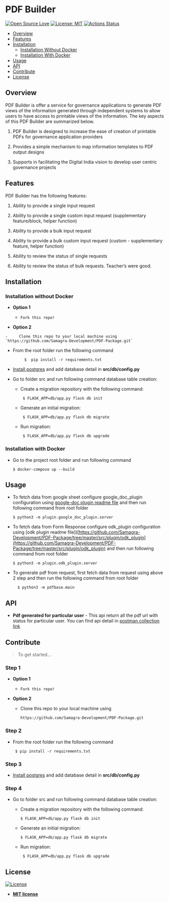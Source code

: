 




# PDF Builder

[![Open Source Love](https://camo.githubusercontent.com/d41b9884bd102b525c8fb9a8c3c8d3bbed2b67f0/68747470733a2f2f6261646765732e66726170736f66742e636f6d2f6f732f76312f6f70656e2d736f757263652e7376673f763d313033)](https://opensource.org/licenses/MIT)  [![License: MIT](https://camo.githubusercontent.com/3ccf4c50a1576b0dd30b286717451fa56b783512/68747470733a2f2f696d672e736869656c64732e696f2f62616467652f4c6963656e73652d4d49542d79656c6c6f772e737667)](https://opensource.org/licenses/MIT)  [![Actions Status](https://github.com/Samagra-Development/PDF-Package/workflows/Pylint/badge.svg)](https://github.com/Samagra-Development/PDF-Package/actions)  

-   [Overview](https://github.com/Samagra-Development/PDF-Package#overview)
-    [Features](https://github.com/Samagra-Development/PDF-Package#features)
-   [Installation](https://github.com/Samagra-Development/PDF-Package#installation)
	-  [Installation Without Docker](https://github.com/Samagra-Development/PDF-Package#installation-without-docker)
	-   [Installation With Docker](https://github.com/Samagra-Development/PDF-Package#installation-with-docker)
-  [Usage](https://github.com/Samagra-Development/PDF-Package#usage)
-  [API](https://github.com/Samagra-Development/PDF-Package#api)
-   [Contribute](https://github.com/Samagra-Development/PDF-Package#contribute)
-   [License](https://github.com/Samagra-Development/PDF-Package#license)

## [](https://github.com/Samagra-Development/PDF-Package#overview)Overview

PDF Builder is offer a service for governance applications to generate PDF views of the information generated through independent systems to allow users to have access to printable views of the information.
The key aspects of this PDF Builder are summarized below.

1.  PDF Builder is designed to increase the ease of creation of printable PDFs for governance application providers
    
2.  Provides a simple mechanism to map information templates to PDF output designs
    
3.  Supports in facilitating the Digital India vision to develop user centric governance projects
## [](https://github.com/Samagra-Development/PDF-Package#features)Features

PDF Builder has the following features:

1.  Ability to provide a single input request
    
2.  Ability to provide a single custom input request (supplementary feature/block, helper function)
    
3.  Ability to provide a bulk input request
    
4.  Ability to provide a bulk custom input request (custom - supplementary feature, helper function)
    
5.  Ability to review the status of single requests
    
6.  Ability to review the status of bulk requests. Teacher’s were good.

## [](https://github.com/Samagra-Development/PDF-Package#installation)Installation

 ### [](https://github.com/Samagra-Development/PDF-Package#installation-without-docker) Installation without Docker
 -   **Option 1**
    
	    -     Fork this repo!
 -   **Option 2**
    
    -     Clone this repo to your local machine using  `https://github.com/Samagra-Development/PDF-Package.git`
 - From the root folder run the following command
	```shell
	     $  pip install -r requirements.txt
	 ```    
 - [Install postgres](https://www.digitalocean.com/community/tutorials/how-to-install-and-use-postgresql-on-ubuntu-18-04) and add database detail in **src/db/config.py**
 - Go to folder src and run following command database table creation:
		 
	 - Create a migration repository with the following command:
		```shell
		 $ FLASK_APP=db/app.py flask db init
		``` 
	 - Generate an initial migration:
		```shell
		 $ FLASK_APP=db/app.py flask db migrate	
		```
	 - Run migration:
		```shell
		 $ FLASK_APP=db/app.py flask db upgrade
		```
 ### [](https://github.com/Samagra-Development/PDF-Package#installation-with-docker) Installation with Docker
 - Go to the project root folder and run following command
	  ```shell
	  $ docker-compose up --build 
	  ```   
 ## [](https://github.com/Samagra-Development/PDF-Package#usage)Usage	 	 
 - To fetch data from google sheet configure google_doc_plugin configuration using [google-doc plugin readme file](https://github.com/Samagra-Development/PDF-Package/tree/master/src/plugin/google_doc_plugin)  and then run following command from root folder
	  ```shell
	  $ python3 -m plugin.google_doc_plugin.server 
	  ```
 - To fetch data from Form Response configure odk_plugin configuration using [odk plugin readme file]([https://github.com/Samagra-Development/PDF-Package/tree/master/src/plugin/odk_plugin](https://github.com/Samagra-Development/PDF-Package/tree/master/src/plugin/odk_plugin)  and then run following command from root folder
	  ```shell
	  $ python3 -m plugin.odk_plugin.server 
	  ```	  		 
 - To generate pdf from request, first fetch data from request using above 2 step and then run the following command from root folder
	```shell
	  $ python3 -m pdfbase.main 
	  ```
## [](https://github.com/Samagra-Development/PDF-Package#api)API	 	 
 - **Pdf generated for particular user**
		 - This api return all the pdf url with status for particular user. You can find api detail in  [postman collection link](https://www.getpostman.com/collections/18c5019dfecf21bf0214)
		
 ## [](https://github.com/Samagra-Development/PDF-Package#contribute)Contribute

> To get started...

### [](https://github.com/Samagra-Development/PDF-Package#step-1)Step 1

-   **Option 1**
    
    -     Fork this repo!
-   **Option 2**
    
    -   Clone this repo to your local machine using  
	    ```shell 
	    https://github.com/Samagra-Development/PDF-Package.git
	    ```

### [](https://github.com/Samagra-Development/PDF-Package#step-2)Step 2

-   From the root folder run the following command
    ```shell
     $ pip install -r requirements.txt
      ``` 

### [](https://github.com/Samagra-Development/PDF-Package#step-3)Step 3

 -   [Install postgres](https://www.digitalocean.com/community/tutorials/how-to-install-and-use-postgresql-on-ubuntu-18-04) and add database detail in **src/db/config.py**	

### [](https://github.com/Samagra-Development/PDF-Package#step-4)Step 4

-   Go to folder src and run following command database table creation:
    
    -   Create a migration repository with the following command:  
          ```shell 
          $ FLASK_APP=db/app.py flask db init
          ```
    -   Generate an initial migration:  
	      ```shell
	     $ FLASK_APP=db/app.py flask db migrate
	     ```
    -   Run migration:  
          ```shell
           $ FLASK_APP=db/app.py flask db upgrade
           ```  
	
## [](https://github.com/Samagra-Development/PDF-Package#license)License
[![License](https://camo.githubusercontent.com/107590fac8cbd65071396bb4d04040f76cde5bde/687474703a2f2f696d672e736869656c64732e696f2f3a6c6963656e73652d6d69742d626c75652e7376673f7374796c653d666c61742d737175617265)](http://badges.mit-license.org/)

-   **[MIT license](http://opensource.org/licenses/mit-license.php)**
